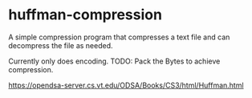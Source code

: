 # huffman-compression

A simple compression program that compresses a text file and can decompress the file as needed.

Currently only does encoding.
TODO: Pack the Bytes to achieve compression.


https://opendsa-server.cs.vt.edu/ODSA/Books/CS3/html/Huffman.html